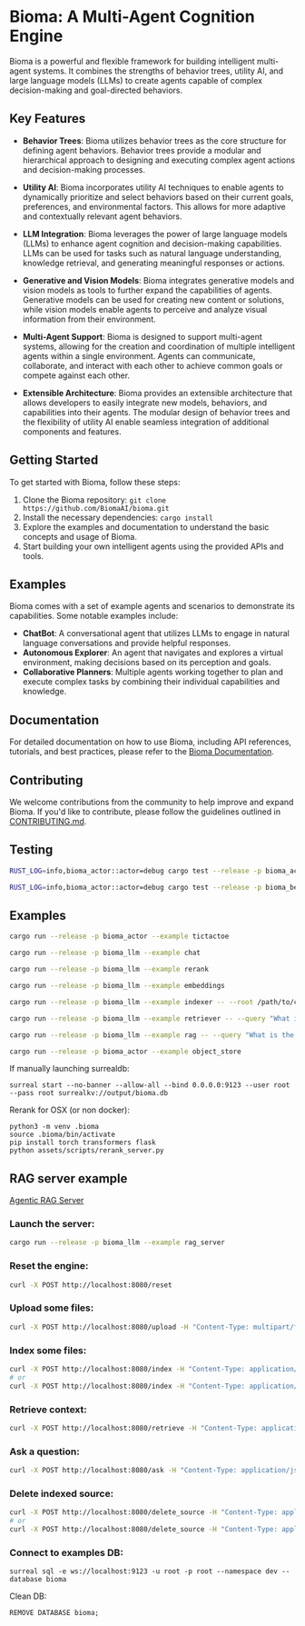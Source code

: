 # Bioma: A Multi-Agent Cognition Engine

Bioma is a powerful and flexible framework for building intelligent multi-agent systems. It combines the strengths of behavior trees, utility AI, and large language models (LLMs) to create agents capable of complex decision-making and goal-directed behaviors.

## Key Features

- **Behavior Trees**: Bioma utilizes behavior trees as the core structure for defining agent behaviors. Behavior trees provide a modular and hierarchical approach to designing and executing complex agent actions and decision-making processes.

- **Utility AI**: Bioma incorporates utility AI techniques to enable agents to dynamically prioritize and select behaviors based on their current goals, preferences, and environmental factors. This allows for more adaptive and contextually relevant agent behaviors.

- **LLM Integration**: Bioma leverages the power of large language models (LLMs) to enhance agent cognition and decision-making capabilities. LLMs can be used for tasks such as natural language understanding, knowledge retrieval, and generating meaningful responses or actions.

- **Generative and Vision Models**: Bioma integrates generative models and vision models as tools to further expand the capabilities of agents. Generative models can be used for creating new content or solutions, while vision models enable agents to perceive and analyze visual information from their environment.

- **Multi-Agent Support**: Bioma is designed to support multi-agent systems, allowing for the creation and coordination of multiple intelligent agents within a single environment. Agents can communicate, collaborate, and interact with each other to achieve common goals or compete against each other.

- **Extensible Architecture**: Bioma provides an extensible architecture that allows developers to easily integrate new models, behaviors, and capabilities into their agents. The modular design of behavior trees and the flexibility of utility AI enable seamless integration of additional components and features.

## Getting Started

To get started with Bioma, follow these steps:

1. Clone the Bioma repository: `git clone https://github.com/BiomaAI/bioma.git`
2. Install the necessary dependencies: `cargo install`
3. Explore the examples and documentation to understand the basic concepts and usage of Bioma.
4. Start building your own intelligent agents using the provided APIs and tools.

## Examples

Bioma comes with a set of example agents and scenarios to demonstrate its capabilities. Some notable examples include:

- **ChatBot**: A conversational agent that utilizes LLMs to engage in natural language conversations and provide helpful responses.
- **Autonomous Explorer**: An agent that navigates and explores a virtual environment, making decisions based on its perception and goals.
- **Collaborative Planners**: Multiple agents working together to plan and execute complex tasks by combining their individual capabilities and knowledge.

## Documentation

For detailed documentation on how to use Bioma, including API references, tutorials, and best practices, please refer to the [Bioma Documentation](link-to-documentation).

## Contributing

We welcome contributions from the community to help improve and expand Bioma. If you'd like to contribute, please follow the guidelines outlined in [CONTRIBUTING.md](link-to-contributing-guide).

## Testing

```bash
RUST_LOG=info,bioma_actor::actor=debug cargo test --release -p bioma_actor -- --nocapture test_actor_ping_pong
```

```bash
RUST_LOG=info,bioma_actor::actor=debug cargo test --release -p bioma_behavior -- --nocapture test_behavior_mock
```

## Examples

```bash
cargo run --release -p bioma_actor --example tictactoe
```

```bash
cargo run --release -p bioma_llm --example chat
```

```bash
cargo run --release -p bioma_llm --example rerank
```

```bash
cargo run --release -p bioma_llm --example embeddings
```

```bash
cargo run --release -p bioma_llm --example indexer -- --root /path/to/custom/root --globs "**/*.rs" --globs "**/*.toml"
```

```bash
cargo run --release -p bioma_llm --example retriever -- --query "What is the meaning of life?" --root /path/to/custom/root --globs "**/*.md"
```

```bash
cargo run --release -p bioma_llm --example rag -- --query "What is the meaning of life?" --root /path/to/custom/root --globs "**/*.md"
```

```bash
cargo run --release -p bioma_actor --example object_store
```

If manually launching surrealdb:

```
surreal start --no-banner --allow-all --bind 0.0.0.0:9123 --user root --pass root surrealkv://output/bioma.db
```

Rerank for OSX (or non docker):

```
python3 -m venv .bioma
source .bioma/bin/activate
pip install torch transformers flask
python assets/scripts/rerank_server.py
```

## RAG server example

[Agentic RAG Server](bioma_llm/examples/rag_server.md)

### Launch the server:

```bash
cargo run --release -p bioma_llm --example rag_server
```

### Reset the engine:

```bash
curl -X POST http://localhost:8080/reset
```

### Upload some files:

```bash
curl -X POST http://localhost:8080/upload -H "Content-Type: multipart/form-data" -F "file=@/path/to/file.zip" -F 'metadata={"path":"relative/to/store/path"};type=application/json'
```

### Index some files:

```bash
curl -X POST http://localhost:8080/index -H "Content-Type: application/json" -d '{"globs": ["/Users/rozgo/BiomaAI/bioma/bioma_*/**/*.rs"], "chunk_capacity": {"start": 500, "end": 2000}, "chunk_overlap": 200}'
# or
curl -X POST http://localhost:8080/index -H "Content-Type: application/json" -d '{"globs": ["relative/to/store/path"], "chunk_capacity": {"start": 500, "end": 2000}, "chunk_overlap": 200}'
```

### Retrieve context:

```bash
curl -X POST http://localhost:8080/retrieve -H "Content-Type: application/json" -d '{"query": "Can I make a game with Bioma?", "threshold": 0.0, "limit": 10}'
```

### Ask a question:

```bash
curl -X POST http://localhost:8080/ask -H "Content-Type: application/json" -d '{"query": "Can I make a game with Bioma?"}'
```

### Delete indexed source:

```bash
curl -X POST http://localhost:8080/delete_source -H "Content-Type: application/json" -d '{"source": "/absolute/path/to/source"}'
# or
curl -X POST http://localhost:8080/delete_source -H "Content-Type: application/json" -d '{"source": "relative/to/store/path"}'
```

### Connect to examples DB:

```
surreal sql -e ws://localhost:9123 -u root -p root --namespace dev --database bioma
```

Clean DB:

```
REMOVE DATABASE bioma;
```
